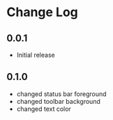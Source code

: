 # Change Log

## 0.0.1

- Initial release

## 0.1.0

- changed status bar foreground
- changed toolbar background
- changed text color

